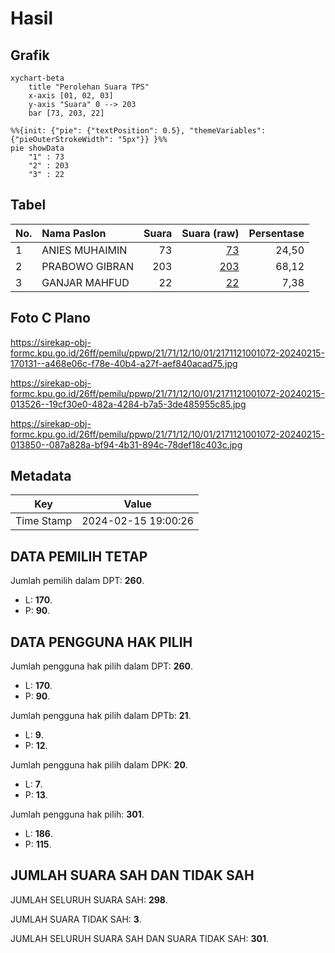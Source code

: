 # Hasil

## Grafik

```mermaid
xychart-beta
    title "Perolehan Suara TPS"
    x-axis [01, 02, 03]
    y-axis "Suara" 0 --> 203
    bar [73, 203, 22]
```

```mermaid
%%{init: {"pie": {"textPosition": 0.5}, "themeVariables": {"pieOuterStrokeWidth": "5px"}} }%%
pie showData
    "1" : 73
    "2" : 203
    "3" : 22
```

## Tabel

| No. | Nama Paslon    | Suara | Suara (raw) | Persentase |
|:--- |:-------------- | -----:| -----------:| ----------:|
| 1   | ANIES MUHAIMIN | 73    | [73][p-1]   | 24,50      |
| 2   | PRABOWO GIBRAN | 203   | [203][p-2]  | 68,12      |
| 3   | GANJAR MAHFUD  | 22    | [22][p-3]   | 7,38       |


[p-1]: https://github.com/gigit-pemilu/pemilu-2024-21-kepulauan-riau/blob/main/pilpres/hitung-suara/sub/21-kepulauan-riau/sub/71-kota-batam/sub/12-batu-aji/sub/1001-tanjung-uncang/sub/072-tps/sub/paslon-1.txt
[p-2]: https://github.com/gigit-pemilu/pemilu-2024-21-kepulauan-riau/blob/main/pilpres/hitung-suara/sub/21-kepulauan-riau/sub/71-kota-batam/sub/12-batu-aji/sub/1001-tanjung-uncang/sub/072-tps/sub/paslon-2.txt
[p-3]: https://github.com/gigit-pemilu/pemilu-2024-21-kepulauan-riau/blob/main/pilpres/hitung-suara/sub/21-kepulauan-riau/sub/71-kota-batam/sub/12-batu-aji/sub/1001-tanjung-uncang/sub/072-tps/sub/paslon-3.txt

## Foto C Plano

https://sirekap-obj-formc.kpu.go.id/26ff/pemilu/ppwp/21/71/12/10/01/2171121001072-20240215-170131--a468e06c-f78e-40b4-a27f-aef840acad75.jpg

https://sirekap-obj-formc.kpu.go.id/26ff/pemilu/ppwp/21/71/12/10/01/2171121001072-20240215-013526--19cf30e0-482a-4284-b7a5-3de485955c85.jpg

https://sirekap-obj-formc.kpu.go.id/26ff/pemilu/ppwp/21/71/12/10/01/2171121001072-20240215-013850--087a828a-bf94-4b31-894c-78def18c403c.jpg


## Metadata

| Key        | Value               |
| ---------- | ------------------- |
| Time Stamp | 2024-02-15 19:00:26 |


## DATA PEMILIH TETAP

Jumlah pemilih dalam DPT: **260**.
 * L: **170**.
 * P: **90**.

## DATA PENGGUNA HAK PILIH

Jumlah pengguna hak pilih dalam DPT: **260**.
 * L: **170**.
 * P: **90**.

Jumlah pengguna hak pilih dalam DPTb: **21**.
 * L: **9**.
 * P: **12**.

Jumlah pengguna hak pilih dalam DPK: **20**.
 * L: **7**.
 * P: **13**.

Jumlah pengguna hak pilih: **301**.
 * L: **186**.
 * P: **115**.

## JUMLAH SUARA SAH DAN TIDAK SAH

JUMLAH SELURUH SUARA SAH: **298**.

JUMLAH SUARA TIDAK SAH: **3**.

JUMLAH SELURUH SUARA SAH DAN SUARA TIDAK SAH: **301**.


